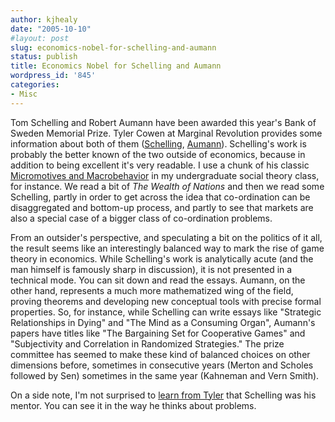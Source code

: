 ```yaml
---
author: kjhealy
date: "2005-10-10"
#layout: post
slug: economics-nobel-for-schelling-and-aumann
status: publish
title: Economics Nobel for Schelling and Aumann
wordpress_id: '845'
categories:
- Misc
---
```


Tom Schelling and Robert Aumann have been awarded this year's Bank of Sweden Memorial Prize. Tyler Cowen at Marginal Revolution provides some information about both of them ([Schelling](http://www.marginalrevolution.com/marginalrevolution/2005/10/schelling_and_a_1.html), [Aumann](http://www.marginalrevolution.com/marginalrevolution/2005/10/robert_aumann_n.html)). Schelling's work is probably the better known of the two outside of economics, because in addition to being excellent it's very readable. I use a chunk of his classic [Micromotives and Macrobehavior](http://www.amazon.com/exec/obidos/ASIN/0393090094/ref=nosim/) in my undergraduate social theory class, for instance. We read a bit of *The Wealth of Nations* and then we read some Schelling, partly in order to get across the idea that co-ordination can be disaggregated and bottom-up process, and partly to see that markets are also a special case of a bigger class of co-ordination problems.

From an outsider's perspective, and speculating a bit on the politics of it all, the result seems like an interestingly balanced way to mark the rise of game theory in economics. While Schelling's work is analytically acute (and the man himself is famously sharp in discussion), it is not presented in a technical mode. You can sit down and read the essays. Aumann, on the other hand, represents a much more mathematized wing of the field, proving theorems and developing new conceptual tools with precise formal properties. So, for instance, while Schelling can write essays like "Strategic Relationships in Dying" and "The Mind as a Consuming Organ", Aumann's papers have titles like "The Bargaining Set for Cooperative Games" and "Subjectivity and Correlation in Randomized Strategies." The prize committee has seemed to make these kind of balanced choices on other dimensions before, sometimes in consecutive years (Merton and Scholes followed by Sen) sometimes in the same year (Kahneman and Vern Smith).

On a side note, I'm not surprised to [learn from Tyler](http://www.marginalrevolution.com/marginalrevolution/2005/10/schelling_and_a_1.html) that Schelling was his mentor. You can see it in the way he thinks about problems.
